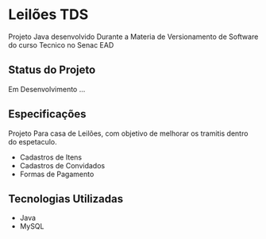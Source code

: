 # Leilões TDS

Projeto Java desenvolvido Durante a Materia de Versionamento de Software do curso Tecnico no Senac EAD

## Status do Projeto
Em Desenvolvimento ...

## Especificações
Projeto Para casa de Leilões, com objetivo de melhorar os tramitis dentro do espetaculo.
- Cadastros de Itens
- Cadastros de Convidados
- Formas de Pagamento

## Tecnologias Utilizadas 
- Java
- MySQL
